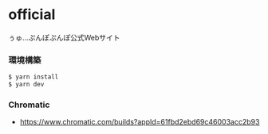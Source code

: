# official

ぅゅ...ぷんぽぷんぽ公式Webサイト

### 環境構築

```bash
$ yarn install
$ yarn dev
```

### Chromatic

- https://www.chromatic.com/builds?appId=61fbd2ebd69c46003acc2b93
